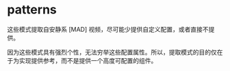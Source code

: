 # patterns
这些模式提取自安静系 [MAD] 视频，尽可能少提供自定义配置，或者直接不提供。

因为这些模式具有强烈个性，无法穷举这些配置属性。所以，提取模式的目的仅在于为实现提供参考，而不是提供一个高度可配置的组件。
